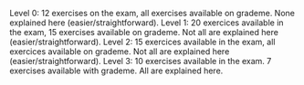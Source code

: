 Level 0: 12 exercises on the exam, all exercises available on grademe. None explained here (easier/straightforward).
Level 1: 20 exercices available in the exam, 15 exercises available on grademe. Not all are explained here (easier/straightforward).
Level 2: 15 exercices available in the exam, all exercices available on grademe. Not all are explained here (easier/straightforward).
Level 3: 10 exercises available in the exam. 7 exercises available with grademe. All are explained here.
